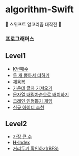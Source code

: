 # algorithm-Swift
🤯 스위프트 알고리즘 대작전 🤯

###  프로그래머스
## Level1
- [K번째수][K번째수]
- [두 개 뽑아서 더하기][두 개 뽑아서 더하기]
- [체육복][체육복]
- [가운데 글자 가져오기][가운데 글자 가져오기]
- [문자열 내림차순으로 배치하기][문자열 내림차순으로 배치하기]
- [크레인 인형뽑기 게임][크레인 인형뽑기 게임]
- [신규 아이디 추천][신규 아이디 추천]

## Level2
- [가장 큰 수][가장 큰 수]
- [H-Index][H-Index]
- [거리두기 확인하기(BFS)](https://github.com/hyun99999/algorithm-Swift/blob/master/Level2/거리두기확인하기(BFS).playground/Contents.swift)

[K번째수]: https://github.com/hyun99999/algorithm-Swift/blob/master/Level1/풀이/K번째수.md
[두 개 뽑아서 더하기]: https://github.com/hyun99999/algorithm-Swift/blob/master/Level1/풀이/두%20개%20뽑아서%20더하기.md
[체육복]: https://github.com/hyun99999/algorithm-Swift/blob/master/Level1/풀이/체육복.md
[가장 큰 수]: https://github.com/hyun99999/algorithm-Swift/blob/master/Level2/풀이/가장%20큰%20수.md
[H-Index]: https://github.com/hyun99999/algorithm-Swift/blob/master/Level2/풀이/H-Index.md
[가운데 글자 가져오기]: https://github.com/hyun99999/algorithm-Swift/blob/master/Level1/풀이/가운데%20글자%20가져오기.md
[문자열 내림차순으로 배치하기]: https://github.com/hyun99999/algorithm-Swift/blob/master/Level1/풀이/문자열%20내림차순으로%20배치하기.md
[크레인 인형뽑기 게임]: https://github.com/hyun99999/algorithm-Swift/blob/master/Level1/풀이/크레인%20인형뽑기%20게임.md
[신규 아이디 추천]: https://github.com/hyun99999/algorithm-Swift/blob/master/Level1/풀이/신규%20아이디%20추천.md
